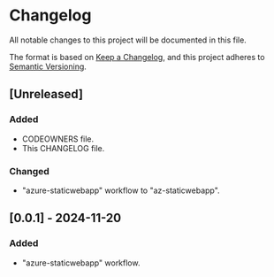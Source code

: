 # Changelog

All notable changes to this project will be documented in this file.

The format is based on [Keep a Changelog](https://keepachangelog.com/en/1.1.0/),
and this project adheres to [Semantic Versioning](https://semver.org/spec/v2.0.0.html).

## [Unreleased]

### Added

- CODEOWNERS file.
- This CHANGELOG file.

### Changed

- "azure-staticwebapp" workflow to "az-staticwebapp".

## [0.0.1] - 2024-11-20

### Added

- "azure-staticwebapp" workflow.
